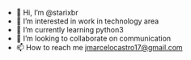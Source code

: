 - 👋 Hi, I’m @starixbr
- 👀 I’m interested in work in technology area
- 🌱 I’m currently learning python3
- 💞️ I’m looking to collaborate on communication
- 📫 How to reach me jmarcelocastro17@gmail.com

<!---
starixbr/starixbr is a ✨ special ✨ repository because its `README.md` (this file) appears on your GitHub profile.
You can click the Preview link to take a look at your changes.
--->
